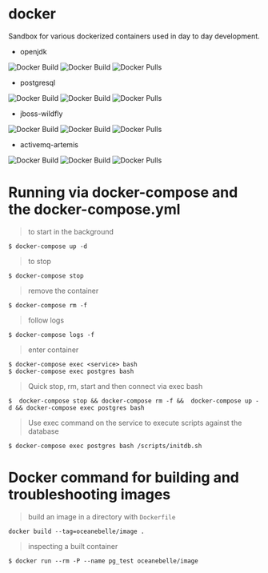 # docker

Sandbox for various dockerized containers used in day to day development.

- openjdk

![Docker Build](https://img.shields.io/docker/cloud/automated/oceanebelle/openjdk)
![Docker Build](https://img.shields.io/docker/cloud/build/oceanebelle/openjdk)
![Docker Pulls](https://img.shields.io/docker/pulls/oceanebelle/openjdk)

- postgresql

![Docker Build](https://img.shields.io/docker/cloud/automated/oceanebelle/postgresql)
![Docker Build](https://img.shields.io/docker/cloud/build/oceanebelle/postgresql)
![Docker Pulls](https://img.shields.io/docker/pulls/oceanebelle/postgresql)

- jboss-wildfly

![Docker Build](https://img.shields.io/docker/cloud/automated/oceanebelle/jboss-wildfly)
![Docker Build](https://img.shields.io/docker/cloud/build/oceanebelle/jboss-wildfly)
![Docker Pulls](https://img.shields.io/docker/pulls/oceanebelle/jboss-wildfly)

- activemq-artemis

![Docker Build](https://img.shields.io/docker/cloud/automated/oceanebelle/activemq-artemis)
![Docker Build](https://img.shields.io/docker/cloud/build/oceanebelle/activemq-artemis)
![Docker Pulls](https://img.shields.io/docker/pulls/oceanebelle/activemq-artemis)


# Running via docker-compose and the docker-compose.yml

> to start in the background
```
$ docker-compose up -d
```

> to stop 
```
$ docker-compose stop
```

> remove the container
```
$ docker-compose rm -f
```
> follow logs
```
$ docker-compose logs -f
```

> enter container
```
$ docker-compose exec <service> bash
$ docker-compose exec postgres bash
```

> Quick stop, rm, start and then connect via exec bash
```
$  docker-compose stop && docker-compose rm -f &&  docker-compose up -d && docker-compose exec postgres bash
```

> Use exec command on the service to execute scripts against the database
```
$ docker-compose exec postgres bash /scripts/initdb.sh
```

# Docker command for building and troubleshooting images

> build an image in a directory with ``Dockerfile``

```
docker build --tag=oceanebelle/image .
```

> inspecting a built container

```
$ docker run --rm -P --name pg_test oceanebelle/image
```

